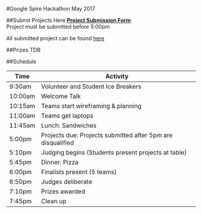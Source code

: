 #Google Spire Hackathon May 2017

##Submit Projects Here
**[Project Submission Form](https://goo.gl/forms/79zfz1urgmhFONZs2)**  
Project must be submitted before 5:00pm


All submitted project can be found [here](https://docs.google.com/spreadsheets/d/10dPJTzHmFB7pnjJojIJWIicyIcJ8qMIney1vXQEK7rk/edit?usp=sharing)

##Prizes
TDB


##Schedule

Time                | Activity         
--------------------|------------------
9:30am              | Volunteer and Student Ice Breakers   
10:00am             | Welcome Talk    
10:15am             | Teams start wireframing & planning      
11:00am             | Teams get laptops  
11:45am             | Lunch: Sandwiches   
5:00pm              | Projects due: Projects submitted after 5pm are disqualified
5:10pm              | Judging begins (Students present projects at table)
5:45pm              | Dinner: Pizza   
6:00pm              | Finalists present (5 teams) 
6:50pm              | Judges deliberate 
7:10pm              | Prizes awarded 
7:45pm              | Clean up 

